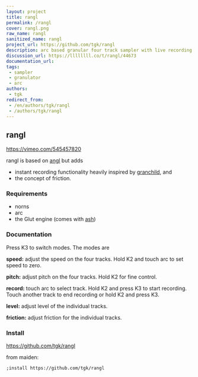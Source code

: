 ```yaml
---
layout: project
title: rangl
permalink: /rangl
cover: rangl.png
raw_name: rangl
sanitized_name: rangl
project_url: https://github.com/tgk/rangl
description: arc based granular four track sampler with live recording and friction.
discussion_url: https://llllllll.co/t/rangl/44673
documentation_url: 
tags:
 - sampler
 - granulator
 - arc
authors:
 - tgk
redirect_from:
 - /en/authors/tgk/rangl
 - /authors/tgk/rangl
---
```

## rangl

https://vimeo.com/545457820

rangl is based on [angl](https://github.com/tehn/ash) but adds

- instant recording functionality heavily inspired by
  [granchild](https://llllllll.co/t/granchild/41894), and
- the concept of friction.

### Requirements

- norns
- arc
- the Glut engine (comes with [ash](https://github.com/tehn/ash))

### Documentation

Press K3 to switch modes. The modes are

**speed:** adjust the speed on the four tracks. Hold K2 and touch arc
to set speed to zero.

**pitch:** adjust pitch on the four tracks. Hold K2 for fine control.

**record:** touch arc to select track. Hold K2 and press K3 to start
recording. Touch another track to end recording or hold K2 and press
K3.

**level:** adjust level of the individual tracks.

**friction:** adjust friction for the individual tracks.

### Install

https://github.com/tgk/rangl

from maiden:

```
;install https://github.com/tgk/rangl
```
